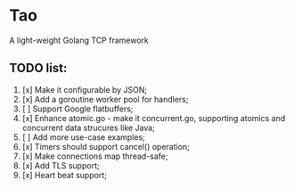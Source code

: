 # Tao

A light-weight Golang TCP framework


## TODO list:  
1.  [x] Make it configurable by JSON;  
2.  [x] Add a goroutine worker pool for handlers;  
3.  [ ] Support Google flatbuffers;  
4.  [x] Enhance atomic.go - make it concurrent.go, supporting atomics and concurrent data strucures like Java;   
5.  [ ] Add more use-case examples;  
6.  [x] Timers should support cancel() operation;  
7.  [x] Make connections map thread-safe;  
8.  [x] Add TLS support;   
9.  [x] Heart beat support;   
